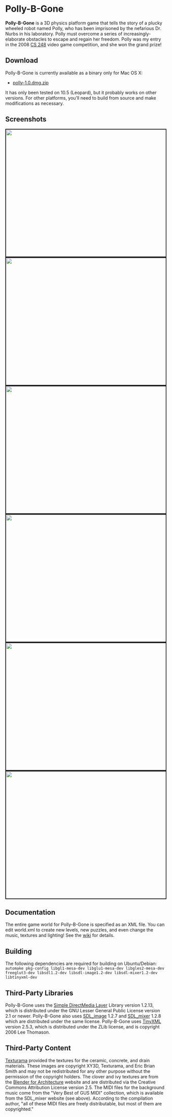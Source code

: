 # Polly-B-Gone

**Polly-B-Gone** is a 3D physics platform game that tells the story of a plucky wheeled robot named Polly, who has been imprisoned by the nefarious Dr. Nurbs in his laboratory. Polly must overcome a series of increasingly-elaborate obstacles to escape and regain her freedom. Polly was my entry in the 2008 [CS 248](http://graphics.stanford.edu/courses/cs248-08/) video game competition, and she won the grand prize!

## Download

Polly-B-Gone is currently available as a binary only for Mac OS X:

* [polly-1.0.dmg.zip](http://cs.stanford.edu/people/mbostock/polly/polly-1.0.dmg.zip)

It has only been tested on 10.5 (Leopard), but it probably works on other versions. For other platforms, you’ll need to build from source and make modifications as necessary.

## Screenshots

<img src="http://cs.stanford.edu/people/mbostock/polly/intro.jpg" width="640" height="400" border="2">
<img src="http://cs.stanford.edu/people/mbostock/polly/a-breakthrough.jpg" width="640" height="400" border="2">
<img src="http://cs.stanford.edu/people/mbostock/polly/living-on-the-edge.jpg" width="640" height="400" border="2">
<img src="http://cs.stanford.edu/people/mbostock/polly/i-saw-this-on-tv.jpg" width="640" height="400" border="2">
<img src="http://cs.stanford.edu/people/mbostock/polly/airborne.jpg" width="640" height="400" border="2">
<img src="http://cs.stanford.edu/people/mbostock/polly/a-balancing-act.jpg" width="640" height="400" border="2">

## Documentation

The entire game world for Polly-B-Gone is specified as an XML file. You can edit world.xml to create new levels, new puzzles, and even change the music, textures and lighting! See the [wiki](/mbostock/polly-b-gone/wiki) for details.

## Building

The following dependencies are required for building on Ubuntu/Debian: `automake pkg-config libgl1-mesa-dev libglu1-mesa-dev libgles2-mesa-dev freeglut3-dev libsdl1.2-dev libsdl-image1.2-dev libsdl-mixer1.2-dev libtinyxml-dev`

## Third-Party Libraries

Polly-B-Gone uses the [Simple DirectMedia Layer](http://www.libsdl.org/) Library version 1.2.13, which is distributed under the GNU Lesser General Public License version 2.1 or newer. Polly-B-Gone also uses [SDL_image](http://www.libsdl.org/projects/SDL_image/) 1.2.7 and [SDL_mixer](http://www.libsdl.org/projects/SDL_mixer/) 1.2.8 which are distributed under the same license. Polly-B-Gone uses [TinyXML](http://www.grinninglizard.com/tinyxml/) version 2.5.3, which is distributed under the ZLib license, and is copyright 2006 Lee Thomason.

## Third-Party Content

[Texturama](http://texturama.com/) provided the textures for the ceramic, concrete, and drain materials. These images are copyright XY3D, Texturama, and Eric Brian Smith and may not be redistributed for any other purpose without the permission of the copyright holders. The clover and ivy textures are from the [Blender for Architecture](http://blender-archi.tuxfamily.org/) website and are distributed via the Creative Commons Attribution License version 2.5. The MIDI files for the background music come from the "Very Best of GUS MIDI" collection, which is available from the SDL_mixer website (see above). According to the compilation author, "all of these MIDI files are freely distributable, but most of them are copyrighted."
